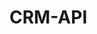 # CRM-API


<!-- CRM_api/
├── app/
│   ├── controllers/
│   │   ├── customer_controller.js      
│   │   ├── Product _controller.js        
│   │   └── ...
│   ├── models/
│   │   ├── customer_model.js         
│   │   ├── Product_model.js            
│   │   └── ...
│   ├
│   ├
│   ├── utils/
│   │   ├── authentication.js       
│   │   ├── error_handler.js            
│   │   └── ...
│   └
├   |                    
│   └
├── tests/                             
│   ├── test_customer_controller.js   
│   ├── test_Product_controller.js    
│   ├      
│   ├       
│   └── ...
├── requirements.txt                   
├── README.md                         
├── run.js                          
└── .gitignore                        